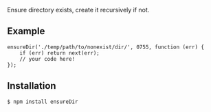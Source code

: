 Ensure directory exists, create it recursively if not.

## Example

    ensureDir('./temp/path/to/nonexist/dir/', 0755, function (err) {
        if (err) return next(err);
        // your code here!
    });

## Installation

    $ npm install ensureDir

